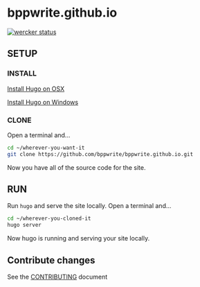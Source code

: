 # bppwrite.github.io

[![wercker status](https://app.wercker.com/status/7bb2f92e2850c8a12642df5fe5daef52/m "wercker status")](https://app.wercker.com/project/bykey/7bb2f92e2850c8a12642df5fe5daef52)

## SETUP

### INSTALL

[Install Hugo on OSX](https://gohugo.io/tutorials/installing-on-mac/)

[Install Hugo on Windows](https://gohugo.io/tutorials/installing-on-windows/)

### CLONE

Open a terminal and...

```sh
cd ~/wherever-you-want-it
git clone https://github.com/bppwrite/bppwrite.github.io.git
```

Now you have all of the source code for the site.

## RUN

Run `hugo` and serve the site locally. Open a terminal and...

```sh
cd ~/wherever-you-cloned-it
hugo server
```

Now hugo is running and serving your site locally.

## Contribute changes

See the [CONTRIBUTING](CONTRIBUTING.md) document
